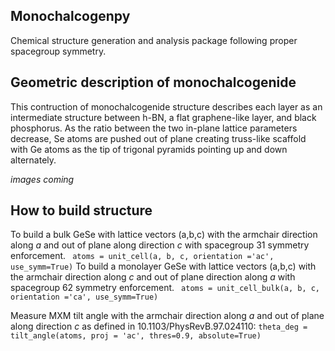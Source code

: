 ## Monochalcogenpy
Chemical structure generation and analysis package following proper spacegroup symmetry. 

## Geometric description of monochalcogenide
This contruction of monochalcogenide structure describes each layer as an intermediate structure between h-BN, a flat graphene-like layer, and black phosphorus. As the ratio between the two in-plane lattice parameters decrease, Se atoms are pushed out of plane creating truss-like scaffold with Ge atoms as the tip of trigonal pyramids pointing up and down alternately. 

*images coming*



## How to build structure

To build a bulk GeSe with lattice vectors (a,b,c) with the armchair direction along $a$ and out of plane along direction $c$ with spacegroup 31 symmetry enforcement.
` atoms = unit_cell(a, b, c, orientation ='ac', use_symm=True)`
To build a monolayer GeSe with lattice vectors (a,b,c) with the armchair direction along $c$ and out of plane direction along $a$ with spacegroup 62 symmetry enforcement.
` atoms = unit_cell_bulk(a, b, c, orientation ='ca', use_symm=True)`

Measure MXM tilt angle with the armchair direction along $a$ and out of plane along direction $c$ as defined in 10.1103/PhysRevB.97.024110:
`theta_deg = tilt_angle(atoms, proj = 'ac', thres=0.9, absolute=True)`
